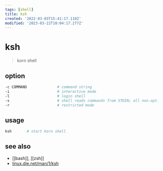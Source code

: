 ```yaml
---
tags: [shell]
title: ksh
created: '2022-03-03T15:41:17.110Z'
modified: '2023-03-22T10:04:17.277Z'
---
```


# ksh

> korn shell

## option

```sh
-c COMMAND              # command string 
-i                      # interactive mode
-l                      # login shell
-s                      # shell reads commands from STDIN; all non-option arguments are positional parameters
-r                      # restricted mode
```

## usage

```sh
ksh       # start korn shell
```

## see also

- [[bash]], [[zsh]]
- [linux.die.net/man/1/ksh](https://linux.die.net/man/1/ksh)
